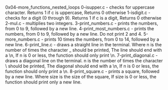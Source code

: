 0x04-more_functions_nested_loops
0-isupper.c - checks for uppercase character. Returns 1 if c is uppercase, Returns 0 otherwise
1-isdigit.c - checks for a digit (0 through 9). Returns 1 if c is a digit, Returns 0 otherwise
2-mul.c - multiplies two integers.
3-print_numbers.c - prints the numbers, from 0 to 9, followed by a new line.
4-print_most_numbers.c - prints the numbers, from 0 to 9, followed by a new line. Do not print 2 and 4.
5-more_numbers.c - prints 10 times the numbers, from 0 to 14, followed by a new line.
6-print_line.c - draws a straight line in the terminal. Where n is the number of times the character _ should be printed, The line should end with a \n, If n is 0 or less, the function should only print \n.
7-print_diagonal.c - draws a diagonal line on the terminal. n is the number of times the character \ should be printed, The diagonal should end with a \n, If n is 0 or less, the function should only print a \n.
8-print_square.c - prints a square, followed by a new line. Where size is the size of the square, If size is 0 or less, the function should print only a new line.
